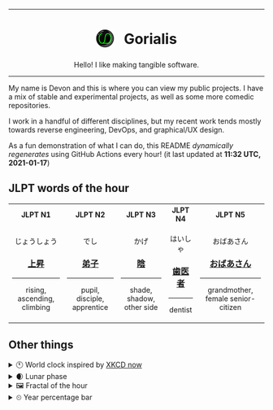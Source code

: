 ***

<h1 align="center">
<sub>
    <img src="readme/resources/avatar.png" height="36">
</sub>
&nbsp;
Gorialis
</h1>
<p align="center">
Hello! I like making tangible software.
</p>

***

My name is Devon and this is where you can view my public projects. I have a mix of stable and experimental projects, as well as some more comedic repositories.

I work in a handful of different disciplines, but my recent work tends mostly towards reverse engineering, DevOps, and graphical/UX design.

As a fun demonstration of what I can do, this README *dynamically regenerates* using GitHub Actions every hour! (it last updated at **11:32 UTC, 2021-01-17**)

<h2>JLPT words of the hour</h2>
<table>
    <tr>
        <th>JLPT N1</th>
        <th>JLPT N2</th>
        <th>JLPT N3</th>
        <th>JLPT N4</th>
        <th>JLPT N5</th>
    </tr>
    <tr>
        <td>
            <p align="center">じょうしょう</p>
            <h3 align="center"><b><a href="https://jisho.org/search/%E4%B8%8A%E6%98%87">上昇</a></b></h3>
            <hr>
            <p align="center">rising,<wbr> ascending,<wbr> climbing</p>
        </td>
        <td>
            <p align="center">でし</p>
            <h3 align="center"><b><a href="https://jisho.org/search/%E5%BC%9F%E5%AD%90">弟子</a></b></h3>
            <hr>
            <p align="center">pupil,<wbr> disciple,<wbr> apprentice</p>
        </td>
        <td>
            <p align="center">かげ</p>
            <h3 align="center"><b><a href="https://jisho.org/search/%E9%99%B0">陰</a></b></h3>
            <hr>
            <p align="center">shade,<wbr> shadow,<wbr> other side</p>
        </td>
        <td>
            <p align="center">はいしゃ</p>
            <h3 align="center"><b><a href="https://jisho.org/search/%E6%AD%AF%E5%8C%BB%E8%80%85">歯医者</a></b></h3>
            <hr>
            <p align="center">dentist</p>
        </td>
        <td>
            <p align="center">おばあさん</p>
            <h3 align="center"><b><a href="https://jisho.org/search/%E3%81%8A%E3%81%B0%E3%81%82%E3%81%95%E3%82%93">おばあさん</a></b></h3>
            <hr>
            <p align="center">grandmother,<wbr> female senior-citizen</p>
        </td>
    </tr>
</table>

<h2>Other things</h2>
<details>
<summary>🕚  World clock inspired by <a href="https://xkcd.com/now">XKCD now</a></summary>

> <img src="generated/now.png" width="512">

</details>
<details>
<summary>🌒 Lunar phase</summary>

The moon is approximately 16.51% through its phase (Waxing Crescent).

</details>
<details>
<summary>&#x1f5bc; Fractal of the hour</summary>

> <img src="generated/fractal.png" width="512">

</details>
<details>
<summary>&#x23f2; Year percentage bar</summary>
<pre><code>2021 [▁▁▁▁▁▁▁▁▁▁▁▁▁▁▁▁▁▁▁▁] 4.52%</code></pre>
</details>
